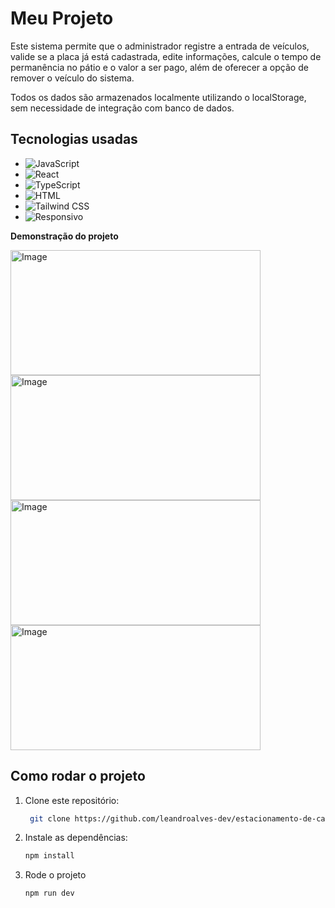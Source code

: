 # Meu Projeto

Este sistema permite que o administrador registre a entrada de veículos, valide se a placa já está cadastrada, edite informações, calcule o tempo de permanência no pátio e o valor a ser pago, além de oferecer a opção de remover o veículo do sistema.

Todos os dados são armazenados localmente utilizando o localStorage, sem necessidade de integração com banco de dados.

## Tecnologias usadas

- ![JavaScript](https://img.shields.io/badge/JavaScript-yellow?style=flat&logo=javascript&logoColor=white) 
- ![React](https://img.shields.io/badge/React-61DAFB?style=flat&logo=react&logoColor=black)
- ![TypeScript](https://img.shields.io/badge/TypeScript-3178C6?style=flat&logo=typescript&logoColor=white) 
- ![HTML](https://img.shields.io/badge/HTML-E34F26?style=flat&logo=html5&logoColor=white)
- ![Tailwind CSS](https://img.shields.io/badge/Tailwind%20CSS-38B2AC?style=flat&logo=tailwind-css&logoColor=white)
- ![Responsivo](https://img.shields.io/badge/Responsivo-Sim-00C853?style=for-the-badge&logo=responsive&logoColor=white)  

**Demonstração do projeto**

<img width="400" height="200" alt="Image" src="https://github.com/user-attachments/assets/2373958e-36e6-4548-9820-1f22f9f3a470" />
<img width="400" height="200" alt="Image" src="https://github.com/user-attachments/assets/06f28edb-45ec-4320-b3a4-420cb003380b" />
<img width="400" height="200" alt="Image" src="https://github.com/user-attachments/assets/c51c56ef-2e29-4eff-b087-b34e94086a80" />
<img width="400" height="200" alt="Image" src="https://github.com/user-attachments/assets/e5f5344f-9294-419e-a5d5-0c957b441a57" />

## Como rodar o projeto

1. Clone este repositório:
   ```bash
    git clone https://github.com/leandroalves-dev/estacionamento-de-carros

2. Instale as dependências:
   ```bash
   npm install

3. Rode o projeto
    ```bash
    npm run dev
